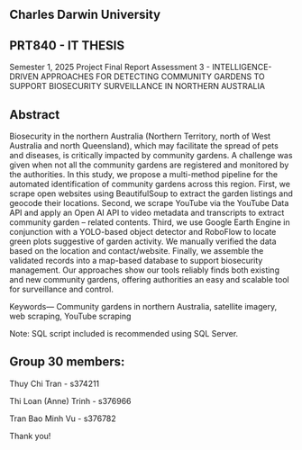 ## Charles Darwin University
## PRT840 - IT THESIS
Semester 1, 2025
Project Final Report Assessment 3 - INTELLIGENCE-DRIVEN APPROACHES FOR DETECTING COMMUNITY GARDENS TO SUPPORT BIOSECURITY SURVEILLANCE IN NORTHERN AUSTRALIA
 

## Abstract
Biosecurity in the northern Australia (Northern Territory, north of West Australia and north Queensland), which may facilitate the spread of pets and diseases, is critically impacted by community gardens. A challenge was given when not all the community gardens are registered and monitored by the authorities. In this study, we propose a multi-method pipeline for the automated identification of community gardens across this region. First, we scrape open websites using BeautifulSoup to extract the garden listings and geocode their locations. Second, we scrape YouTube via the YouTube Data API and apply an Open AI API to video metadata and transcripts to extract community garden – related contents. Third, we use Google Earth Engine in conjunction with a YOLO-based object detector and RoboFlow to locate green plots suggestive of garden activity. We manually verified the data based on the location and contact/website. Finally, we assemble the validated records into a map-based database to support biosecurity management. Our approaches show our tools reliably finds both existing and new community gardens, offering authorities an easy and scalable tool for surveillance and control.

Keywords— Community gardens in northern Australia, satellite imagery, web scraping, YouTube scraping

Note: SQL script included is recommended using SQL Server.

## Group 30 members: 
Thuy Chi Tran - s374211

Thi Loan (Anne) Trinh - s376966

Tran Bao Minh Vu - s376782


Thank you!
